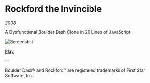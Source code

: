 # Rockford the Invincible

_2008_

A Dysfunctional Boulder Dash Clone in 20 Lines of JavaScript

![Screenshot](/../screenshots/bd20.png?raw=true "Screenshot")

[Play](http://atesgoral.github.io/rockford-the-invincible)

--

Boulder Dash&reg; and Rockford&trade; are registered trademarks of First Star Software, Inc.
